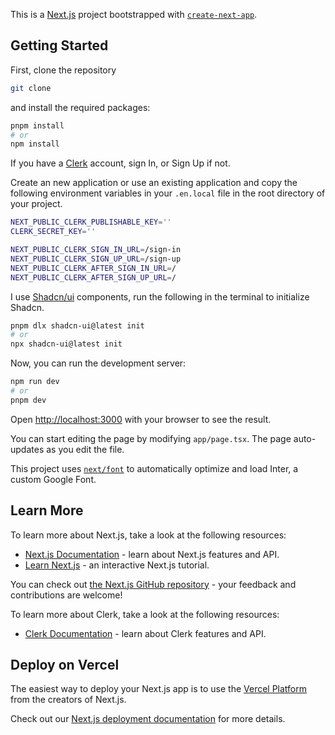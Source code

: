 This is a [Next.js](https://nextjs.org/) project bootstrapped with [`create-next-app`](https://github.com/vercel/next.js/tree/canary/packages/create-next-app).

## Getting Started

First, clone the repository 
```bash
git clone 
```

and install the required packages:

```bash
pnpm install
# or
npm install
```

If you have a [Clerk](https://clerk.com/) account, sign In, or Sign Up if not.

Create an new application or use an existing application and copy the following environment variables in your `.en.local` file in the root directory of your project.

```bash
NEXT_PUBLIC_CLERK_PUBLISHABLE_KEY=''
CLERK_SECRET_KEY=''

NEXT_PUBLIC_CLERK_SIGN_IN_URL=/sign-in
NEXT_PUBLIC_CLERK_SIGN_UP_URL=/sign-up
NEXT_PUBLIC_CLERK_AFTER_SIGN_IN_URL=/
NEXT_PUBLIC_CLERK_AFTER_SIGN_UP_URL=/
```

I use [Shadcn/ui](https://ui.shadcn.com/docs/installation/next) components, run the following in the terminal to initialize Shadcn.

```bash
pnpm dlx shadcn-ui@latest init
# or
npx shadcn-ui@latest init
```

Now, you can run the development server:

```bash
npm run dev
# or
pnpm dev
```

Open [http://localhost:3000](http://localhost:3000) with your browser to see the result.

You can start editing the page by modifying `app/page.tsx`. The page auto-updates as you edit the file.

This project uses [`next/font`](https://nextjs.org/docs/basic-features/font-optimization) to automatically optimize and load Inter, a custom Google Font.

## Learn More

To learn more about Next.js, take a look at the following resources:

- [Next.js Documentation](https://nextjs.org/docs) - learn about Next.js features and API.
- [Learn Next.js](https://nextjs.org/learn) - an interactive Next.js tutorial.

You can check out [the Next.js GitHub repository](https://github.com/vercel/next.js/) - your feedback and contributions are welcome!

To learn more about Clerk, take a look at the following resources:

- [Clerk Documentation](https://clerk.com/docs) - learn about Clerk features and API.

## Deploy on Vercel

The easiest way to deploy your Next.js app is to use the [Vercel Platform](https://vercel.com/new?utm_medium=default-template&filter=next.js&utm_source=create-next-app&utm_campaign=create-next-app-readme) from the creators of Next.js.

Check out our [Next.js deployment documentation](https://nextjs.org/docs/deployment) for more details.
